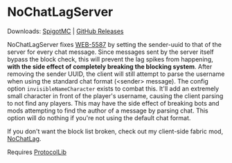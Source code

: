 # NoChatLagServer

Downloads: [SpigotMC](https://www.spigotmc.org/resources/nochatlagserver.99046/) | [GitHub Releases](https://github.com/NoahvdAa/NoChatLagServer/releases/tag/1.0.0)

NoChatLagServer fixes [WEB-5587](https://bugs.mojang.com/browse/WEB-5587) by setting the sender-uuid to that of the server for every chat message.
Since messages sent by the server itself bypass the block check, this will prevent the lag spikes from happening, **with the side effect of completely breaking the blocking system**.
After removing the sender UUID, the client will still attempt to parse the username when using the standard chat format (&lt;sender&gt; message). The config option `invisibleNameCharacter` exists to combat this.
It'll add an extremely small character in front of the player's username, causing the client parsing to not find any players. This may have the side effect of breaking bots and mods attempting to find the author of a message by parsing chat.
This option will do nothing if you're not using the default chat format.

If you don't want the block list broken, check out my client-side fabric mod, [NoChatLag](https://modrinth.com/mod/nochatlag).

Requires [ProtocolLib](https://www.spigotmc.org/resources/protocollib.1997/)
